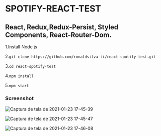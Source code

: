 
# SPOTIFY-REACT-TEST

## React, Redux,Redux-Persist, Styled Components, React-Router-Dom.

1.Install Node.js

2.```git clone https://github.com/ronaldsilva-ti/react-spotify-test.git```

3.```cd react-spotify-test```

4.```npm install```

5.```npm start ```


### Screenshot

![Captura de tela de 2021-01-23 17-45-39](https://user-images.githubusercontent.com/57809579/105614987-d9374180-5dab-11eb-9401-31e2e59077b1.png)

![Captura de tela de 2021-01-23 17-45-47](https://user-images.githubusercontent.com/57809579/105614998-e9e7b780-5dab-11eb-81c9-78bcbc17a661.png)

![Captura de tela de 2021-01-23 17-46-08](https://user-images.githubusercontent.com/57809579/105615002-f53ae300-5dab-11eb-968f-e7a7dd9325ba.png)
